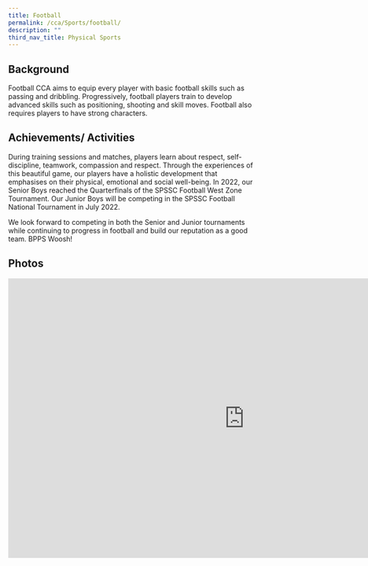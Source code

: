 ```yaml
---
title: Football
permalink: /cca/Sports/football/
description: ""
third_nav_title: Physical Sports
---
```

Background
----------

Football CCA aims to equip every player with basic football skills such as passing and dribbling. Progressively, football players train to develop advanced skills such as positioning, shooting and skill moves. Football also requires players to have strong characters.

  

Achievements/ Activities
------------------------

During training sessions and matches, players learn about respect, self-discipline, teamwork, compassion and respect. Through the experiences of this beautiful game, our players have a holistic development that emphasises on their physical, emotional and social well-being. In 2022, our Senior Boys reached the Quarterfinals of the SPSSC Football West Zone Tournament. Our Junior Boys will be competing in the SPSSC Football National Tournament in July 2022.

  

We look forward to competing in both the Senior and Junior tournaments while continuing to progress in football and build our reputation as a good team. BPPS Woosh!

  

Photos
------
<iframe allowfullscreen="true" height="569" width="960" frameborder="0" src="https://docs.google.com/presentation/d/e/2PACX-1vQdfvpSyk6Lb0tK0AxnnGueNzUoR8Svfmulz1PCOnKVPzc58-45FC_c0T-rRxTGbFkV72f7Y8-nuBzg/embed?start=false&amp;loop=false&amp;delayms=3000"></iframe>